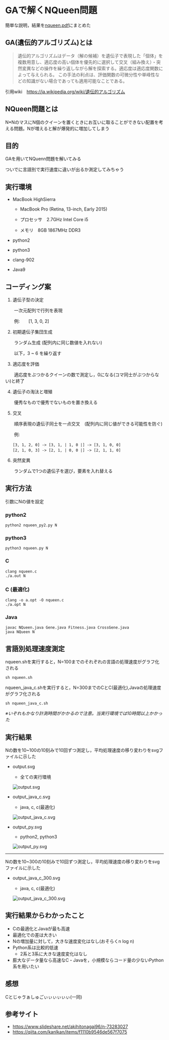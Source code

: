 # GAで解くNQueen問題

簡単な説明，結果を[nqueen.pdf](https://github.com/RyumaRyama/N_Queen/blob/develop/nqueen.pdf)にまとめた

## GA(遺伝的アルゴリズム)とは
>遺伝的アルゴリズムはデータ（解の候補）を遺伝子で表現した「個体」を複数用意し、適応度の高い個体を優先的に選択して交叉（組み換え）・突然変異などの操作を繰り返しながら解を探索する。適応度は適応度関数によって与えられる。
この手法の利点は、評価関数の可微分性や単峰性などの知識がない場合であっても適用可能なことである。

引用wiki　https://ja.wikipedia.org/wiki/遺伝的アルゴリズム

## NQueen問題とは

N*NのマスにN個のクイーンを置くときにお互いに取ることができない配置を考える問題。Nが増えると解が爆発的に増加してしまう

## 目的

GAを用いてNQuenn問題を解いてみる

ついでに言語別で実行速度に違いが出るか測定してみちゃう


## 実行環境

- MacBook HighSierra

  - MacBook Pro (Retina, 13-inch, Early 2015)
 
  - プロセッサ　2.7GHz Intel Core i5
 
  - メモリ　8GB 1867MHz DDR3

- python2
- python3
- clang-902
- Java9


## コーディング案

1. 遺伝子型の決定

　　一次元配列で行列を表現

　　例:　　[1, 3, 0, 2]

2. 初期遺伝子集団生成

　　ランダム生成 (配列内に同じ数値を入れない)

　　以下，3 ~ 6 を繰り返す

3. 適応度を評価

　　適応度をぶつかるクイーンの数で測定し，0になる(コマ同士がぶつからない)と終了

4. 遺伝子の淘汰と増殖

　　優秀なもので優秀でないものを置き換える

5. 交叉

　　順序表現の遺伝子同士を一点交叉　(配列内に同じ値ができる可能性を防ぐ)

　　例:
```
　　[3, 1, 2, 0] -> [3, 1, | 1, 0 |] -> [3, 1, 0, 0]
　　[2, 1, 0, 3] -> [2, 1, | 0, 0 |] -> [2, 1, 1, 0]
```

6. 突然変異

　　ランダムで1つの遺伝子を選び，要素を入れ替える

## 実行方法

引数にNの値を設定

### python2

```
python2 nqueen_py2.py N
```

### python3

```
python3 nqueen.py N
```

### C

```
clang nqueen.c
./a.out N
```

### C (最適化)

```
clang -o a.opt -O nqueen.c
./a.opt N
```

### Java

```
javac NQueen.java Gene.java Fitness.java CrossGene.java
java NQueen N
```

## 言語別処理速度測定

nqueen.shを実行すると，N=100までのそれぞれの言語の処理速度がグラフ化される

```
sh nqueen.sh
```

nqueen_java_c.shを実行すると，N=300までのCとC(最適化),Javaの処理速度がグラフ化される

```
sh nqueen_java_c.sh
```

*※いぞれもかなり計測時間がかかるので注意。当実行環境では10時間以上かかった*

##  実行結果

Nの数を10~100の10刻みで10回ずつ測定し，平均処理速度の移り変わりをsvgファイルに示した

- output.svg
  - 全ての実行環境
  
  ![output.svg](https://github.com/RyumaRyama/N_Queen/blob/develop/output.svg)
  
- output_java_c.svg
  - java, c, c(最適化)
  
  ![output_java_c.svg](https://github.com/RyumaRyama/N_Queen/blob/develop/output_java_c.svg)

- output_py.svg
  - python2, python3

  ![output_py.svg](https://github.com/RyumaRyama/N_Queen/blob/develop/output_py.svg)
  
___

Nの数を10~300の10刻みで10回ずつ測定し，平均処理速度の移り変わりをsvgファイルに示した

- output_java_c_300.svg
  - java, c, c(最適化)
  
  ![output_java_c_300.svg](https://github.com/RyumaRyama/N_Queen/blob/develop/output_java_c_300.svg)

## 実行結果からわかったこと
- Cの最適化とJavaが最も高速
- 最適化での差は大きい
- Nの増加量に対して，大きな速度変化はなし(おそらくn log n)
- Python系は比較的低速
  - 2系と3系に大きな速度変化はなし
- 膨大なデータ量なら高速なC・Javaを，小規模ならコード量の少ないPython系を用いたい

## 感想
Cとじゃゔぁしゅごぃぃぃぃぃぃ(一同)

## 参考サイト
- https://www.slideshare.net/akihitonagai96/n-73283027
- https://qiita.com/kanlkan/items/f1110b9546de567f7075



